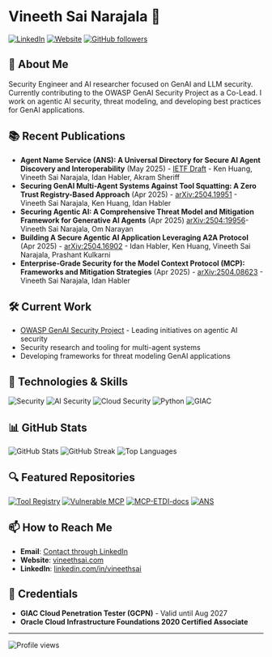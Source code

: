 # Vineeth Sai Narajala 👋

[![LinkedIn](https://img.shields.io/badge/LinkedIn-0077B5?style=for-the-badge&logo=linkedin&logoColor=white)](https://www.linkedin.com/in/vineethsai)
[![Website](https://img.shields.io/badge/Website-3b5998?style=for-the-badge&logo=google-chrome&logoColor=white)](https://vineethsai.com)
[![GitHub followers](https://img.shields.io/github/followers/vineethsai?logo=GitHub&style=for-the-badge)](https://github.com/vineethsai)

## 🚀 About Me

Security Engineer and AI researcher focused on GenAI and LLM security. Currently contributing to the OWASP GenAI Security Project as a Co-Lead. I work on agentic AI security, threat modeling, and developing best practices for GenAI applications.

## 📚 Recent Publications

- **Agent Name Service (ANS): A Universal Directory for Secure AI Agent Discovery and Interoperability** (May 2025) - [IETF Draft](https://datatracker.ietf.org/doc/draft-narajala-ans/) - Ken Huang, Vineeth Sai Narajala, Idan Habler, Akram Sheriff
- **Securing GenAI Multi-Agent Systems Against Tool Squatting: A Zero Trust Registry-Based Approach** (Apr 2025) - [arXiv:2504.19951](https://arxiv.org/abs/2504.19951) - Vineeth Sai Narajala, Ken Huang, Idan Habler
- **Securing Agentic AI: A Comprehensive Threat Model and Mitigation Framework for Generative AI Agents** (Apr 2025) [arXiv:2504:19956](https://arxiv.org/abs/2504.19956)- Vineeth Sai Narajala, Om Narayan
- **Building A Secure Agentic AI Application Leveraging A2A Protocol** (Apr 2025) - [arXiv:2504.16902](https://arxiv.org/abs/2504.16902) - Idan Habler, Ken Huang, Vineeth Sai Narajala, Prashant Kulkarni
- **Enterprise-Grade Security for the Model Context Protocol (MCP): Frameworks and Mitigation Strategies** (Apr 2025) - [arXiv:2504.08623](https://arxiv.org/abs/2504.08623) - Vineeth Sai Narajala, Idan Habler

## 🛠️ Current Work

- [OWASP GenAI Security Project](https://owasp.org/www-project-genai) - Leading initiatives on agentic AI security
- Security research and tooling for multi-agent systems
- Developing frameworks for threat modeling GenAI applications

## 🔧 Technologies & Skills

![Security](https://img.shields.io/badge/Security-FF2D20?style=for-the-badge)
![AI Security](https://img.shields.io/badge/AI_Security-5849BE?style=for-the-badge)
![Cloud Security](https://img.shields.io/badge/Cloud_Security-4285F4?style=for-the-badge)
![Python](https://img.shields.io/badge/Python-3776AB?style=for-the-badge&logo=python&logoColor=white)
![GIAC](https://img.shields.io/badge/GIAC_Certified-46a2f1?style=for-the-badge)

## 📊 GitHub Stats

![GitHub Stats](https://github-readme-stats.vercel.app/api?username=vineethsai&show_icons=true&theme=radical)
![GitHub Streak](https://github-readme-streak-stats.herokuapp.com/?user=vineethsai&theme=radical)
![Top Languages](https://github-readme-stats.vercel.app/api/top-langs/?username=vineethsai&layout=compact&theme=radical)

## 🔍 Featured Repositories

[![Tool Registry](https://github-readme-stats.vercel.app/api/pin/?username=vineethsai&repo=tool-registry&theme=radical)](https://github.com/vineethsai/tool-registry)
[![Vulnerable MCP](https://github-readme-stats.vercel.app/api/pin/?username=vineethsai&repo=vulnerablemcp&theme=radical)](https://github.com/vineethsai/vulnerablemcp)
[![MCP-ETDI-docs](https://github-readme-stats.vercel.app/api/pin/?username=vineethsai&repo=MCP-ETDI-docs&theme=radical)](https://github.com/vineethsai/MCP-ETDI-docs)
[![ANS](https://github-readme-stats.vercel.app/api/pin/?username=vineethsai&repo=ANS&theme=radical)](https://github.com/vineethsai/ANS)

## 📫 How to Reach Me

- **Email**: [Contact through LinkedIn](https://www.linkedin.com/in/vineethsai)
- **Website**: [vineethsai.com](https://vineethsai.com)
- **LinkedIn**: [linkedin.com/in/vineethsai](https://www.linkedin.com/in/vineethsai)

## 📜 Credentials

- **GIAC Cloud Penetration Tester (GCPN)** - Valid until Aug 2027
- **Oracle Cloud Infrastructure Foundations 2020 Certified Associate**

---

![Profile views](https://komarev.com/ghpvc/?username=vineethsai&color=blueviolet&style=for-the-badge)
